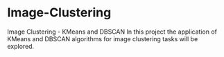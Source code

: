 # Image-Clustering
Image Clustering - KMeans and DBSCAN In this project the application of KMeans and DBSCAN algorithms for image clustering tasks will be explored.
